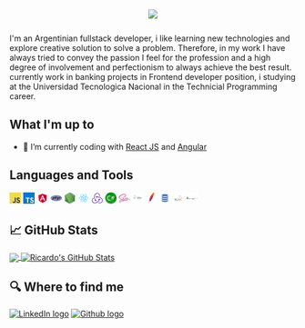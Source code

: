 <h1 align="center">
  <a href="https://git.io/typing-svg">
    <img src="https://readme-typing-svg.herokuapp.com?font=Ubuntu&color=168DFF&center=true&vCenter=true&lines=Hello%2C+There!+👋;This+is+Richard+👽;Nice+to+meet+you!+😃&size=30">
  </a>
</h1>


I'm an Argentinian fullstack developer, i like learning new technologies and explore creative solution to solve a problem.
Therefore, in my work I have always tried to convey the passion I feel for the profession and a high degree of involvement and perfectionism to always achieve the best result.
currently work in banking projects in Frontend developer position, i studying at the Universidad Tecnologica Nacional in the Technicial Programming career.

## What I'm up to

- 🌱 I’m currently coding with [React JS](https://reactjs.org) and [Angular](https://angular.io/)


## Languages and Tools
<code><img height="20" src="https://raw.githubusercontent.com/github/explore/80688e429a7d4ef2fca1e82350fe8e3517d3494d/topics/javascript/javascript.png"></code>
<code><img height="20" src="https://raw.githubusercontent.com/github/explore/80688e429a7d4ef2fca1e82350fe8e3517d3494d/topics/typescript/typescript.png"></code>
<code><img height="20" src="https://raw.githubusercontent.com/github/explore/80688e429a7d4ef2fca1e82350fe8e3517d3494d/topics/angular/angular.png"></code>
<code><img height="20" src="https://raw.githubusercontent.com/github/explore/80688e429a7d4ef2fca1e82350fe8e3517d3494d/topics/php/php.png"></code>
<code><img height="20" src="https://raw.githubusercontent.com/github/explore/80688e429a7d4ef2fca1e82350fe8e3517d3494d/topics/nodejs/nodejs.png"></code>
<code><img height="20" src="https://raw.githubusercontent.com/github/explore/80688e429a7d4ef2fca1e82350fe8e3517d3494d/topics/react/react.png"></code>
<code><img height="20" src="https://raw.githubusercontent.com/github/explore/80688e429a7d4ef2fca1e82350fe8e3517d3494d/topics/redux/redux.png"></code>
<code><img height="20" src="https://raw.githubusercontent.com/github/explore/80688e429a7d4ef2fca1e82350fe8e3517d3494d/topics/csharp/csharp.png"></code>
<code><img height="20" src="https://raw.githubusercontent.com/github/explore/80688e429a7d4ef2fca1e82350fe8e3517d3494d/topics/sass/sass.png"></code>
<code><img height="20" src="https://raw.githubusercontent.com/github/explore/80688e429a7d4ef2fca1e82350fe8e3517d3494d/topics/java/java.png"></code>
<code><img height="20" src="https://raw.githubusercontent.com/github/explore/80688e429a7d4ef2fca1e82350fe8e3517d3494d/topics/maven/maven.png"></code>
<code><img height="20" src="https://raw.githubusercontent.com/github/explore/80688e429a7d4ef2fca1e82350fe8e3517d3494d/topics/sql/sql.png"></code>
<code><img height="20" src="https://raw.githubusercontent.com/github/explore/80688e429a7d4ef2fca1e82350fe8e3517d3494d/topics/mysql/mysql.png"></code>
<code><img height="20" src="https://raw.githubusercontent.com/github/explore/80688e429a7d4ef2fca1e82350fe8e3517d3494d/topics/mongodb/mongodb.png"></code>
## &#x1f4c8; GitHub Stats

<a href="https://github.com/RicardoMaldonado93/RicardoMaldonado93">
  <img align="center" src="https://github-readme-stats.vercel.app/api/top-langs/?username=RicardoMaldonado93&hide=java,html,tex&title_color=70a5fd&text_color=fff&icon_color=bf91f3&bg_color=1a1b27&langs_count=3" />
</a>
<a href="https://github.com/RicardoMaldonado93/RicardoMaldonado93">
  <img align="center" src="https://github-readme-stats.vercel.app/api?username=RicardoMaldonado93&show_icons=true&line_height=27&count_private=true&title_color=70a5fd&text_color=fff&icon_color=bf91f3&bg_color=1a1b27&theme=tokyonight" alt="Ricardo's GitHub Stats" />
</a>

## 🔍 Where to find me 
<!-- links to your social media accounts -->
[<img src="https://img.shields.io/badge/LinkedIn-282C34?logo=linkedin&logoColor=0077B5" alt="LinkedIn logo" title="LinkedIn" height="25" />](https://www.linkedin.com/in/maldonadoricardo) [<img src="https://img.shields.io/badge/github-282C34?logo=github&logoColor=000000" alt="Github logo" title="Github" height="25" />](https://github.com/RicardoMaldonado93)


<!-- Resources -->
<!-- Icons: https://simpleicons.org/ -->
<!-- GitHub Stats: https://github.com/anuraghazra/github-readme-stats -->
<!-- Emojis: https://emojipedia.org/emoji/ -->
<!-- HTML Emojis: https://www.fileformat.info/index.htm -->
<!-- Shields: https://shields.io/ -->
<!-- Awesome GitHub Profile README: https://github.com/abhisheknaiidu/awesome-github-profile-readme -->
